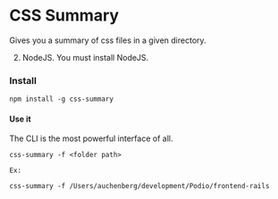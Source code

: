 # CSS Summary

Gives you a summary of css files in a given directory.

2. NodeJS. You must install NodeJS.

### Install

    npm install -g css-summary

#### Use it

The CLI is the most powerful interface of all.

    css-summary -f <folder path>

    Ex:

    css-summary -f /Users/auchenberg/development/Podio/frontend-rails
